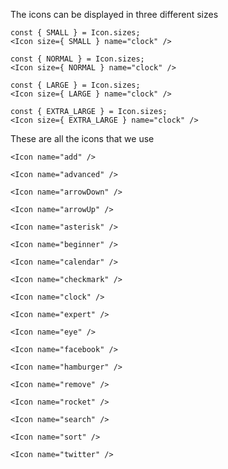 The icons can be displayed in three different sizes

```react|span-1
const { SMALL } = Icon.sizes;
<Icon size={ SMALL } name="clock" />
```

```react|span-1
const { NORMAL } = Icon.sizes;
<Icon size={ NORMAL } name="clock" />
```

```react|span-1
const { LARGE } = Icon.sizes;
<Icon size={ LARGE } name="clock" />
```

```react|span-1
const { EXTRA_LARGE } = Icon.sizes;
<Icon size={ EXTRA_LARGE } name="clock" />
```

These are all the icons that we use

```react|span-2
<Icon name="add" />
```

```react|span-2
<Icon name="advanced" />
```

```react|span-2
<Icon name="arrowDown" />
```

```react|span-2
<Icon name="arrowUp" />
```

```react|span-2
<Icon name="asterisk" />
```

```react|span-2
<Icon name="beginner" />
```

```react|span-2
<Icon name="calendar" />
```

```react|span-2
<Icon name="checkmark" />
```

```react|span-2
<Icon name="clock" />
```

```react|span-2
<Icon name="expert" />
```

```react|span-2
<Icon name="eye" />
```

```react|span-2
<Icon name="facebook" />
```

```react|span-2
<Icon name="hamburger" />
```

```react|span-2
<Icon name="remove" />
```

```react|span-2
<Icon name="rocket" />
```

```react|span-2
<Icon name="search" />
```

```react|span-2
<Icon name="sort" />
```

```react|span-2
<Icon name="twitter" />
```
